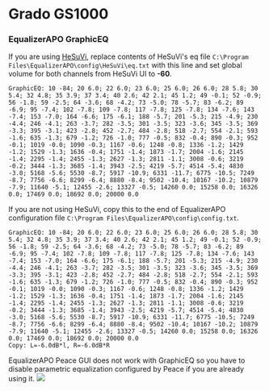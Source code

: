 # Grado GS1000
### EqualizerAPO GraphicEQ
If you are using [HeSuVi](https://sourceforge.net/projects/hesuvi/), replace contents of HeSuVi's eq file `C:\Program Files\EqualizerAPO\config\HeSuVi\eq.txt` with this line and set global volume for both channels from HeSuVi UI to **-60**.
```
GraphicEQ: 10 -84; 20 6.0; 22 6.0; 23 6.0; 25 6.0; 26 6.0; 28 5.8; 30 5.4; 32 4.8; 35 3.9; 37 3.4; 40 2.6; 42 2.1; 45 1.2; 49 -0.1; 52 -0.9; 56 -1.8; 59 -2.5; 64 -3.6; 68 -4.2; 73 -5.0; 78 -5.7; 83 -6.2; 89 -6.9; 95 -7.4; 102 -7.8; 109 -7.8; 117 -7.8; 125 -7.8; 134 -7.6; 143 -7.4; 153 -7.0; 164 -6.6; 175 -6.1; 188 -5.7; 201 -5.3; 215 -4.9; 230 -4.4; 246 -4.1; 263 -3.7; 282 -3.5; 301 -3.5; 323 -3.6; 345 -3.5; 369 -3.3; 395 -3.1; 423 -2.8; 452 -2.7; 484 -2.8; 518 -2.7; 554 -2.1; 593 -1.6; 635 -1.3; 679 -1.2; 726 -1.0; 777 -0.5; 832 -0.4; 890 -0.3; 952 -0.1; 1019 -0.0; 1090 -0.3; 1167 -0.6; 1248 -0.8; 1336 -1.2; 1429 -1.2; 1529 -1.3; 1636 -0.4; 1751 -1.4; 1873 -1.7; 2004 -1.6; 2145 -1.4; 2295 -1.4; 2455 -1.3; 2627 -1.3; 2811 -1.1; 3008 -0.6; 3219 -0.2; 3444 -1.3; 3685 -1.4; 3943 -2.5; 4219 -5.7; 4514 -5.4; 4830 -3.0; 5168 -5.6; 5530 -8.7; 5917 -10.9; 6331 -11.7; 6775 -10.5; 7249 -8.7; 7756 -6.6; 8299 -6.4; 8880 -8.4; 9502 -10.4; 10167 -10.2; 10879 -7.9; 11640 -5.1; 12455 -2.6; 13327 -0.5; 14260 0.0; 15258 0.0; 16326 0.0; 17469 0.0; 18692 0.0; 20000 0.0
```
If you are not using HeSuVi, copy this to the end of EqualizerAPO configuration file `C:\Program Files\EqualizerAPO\config\config.txt`.
```
GraphicEQ: 10 -84; 20 6.0; 22 6.0; 23 6.0; 25 6.0; 26 6.0; 28 5.8; 30 5.4; 32 4.8; 35 3.9; 37 3.4; 40 2.6; 42 2.1; 45 1.2; 49 -0.1; 52 -0.9; 56 -1.8; 59 -2.5; 64 -3.6; 68 -4.2; 73 -5.0; 78 -5.7; 83 -6.2; 89 -6.9; 95 -7.4; 102 -7.8; 109 -7.8; 117 -7.8; 125 -7.8; 134 -7.6; 143 -7.4; 153 -7.0; 164 -6.6; 175 -6.1; 188 -5.7; 201 -5.3; 215 -4.9; 230 -4.4; 246 -4.1; 263 -3.7; 282 -3.5; 301 -3.5; 323 -3.6; 345 -3.5; 369 -3.3; 395 -3.1; 423 -2.8; 452 -2.7; 484 -2.8; 518 -2.7; 554 -2.1; 593 -1.6; 635 -1.3; 679 -1.2; 726 -1.0; 777 -0.5; 832 -0.4; 890 -0.3; 952 -0.1; 1019 -0.0; 1090 -0.3; 1167 -0.6; 1248 -0.8; 1336 -1.2; 1429 -1.2; 1529 -1.3; 1636 -0.4; 1751 -1.4; 1873 -1.7; 2004 -1.6; 2145 -1.4; 2295 -1.4; 2455 -1.3; 2627 -1.3; 2811 -1.1; 3008 -0.6; 3219 -0.2; 3444 -1.3; 3685 -1.4; 3943 -2.5; 4219 -5.7; 4514 -5.4; 4830 -3.0; 5168 -5.6; 5530 -8.7; 5917 -10.9; 6331 -11.7; 6775 -10.5; 7249 -8.7; 7756 -6.6; 8299 -6.4; 8880 -8.4; 9502 -10.4; 10167 -10.2; 10879 -7.9; 11640 -5.1; 12455 -2.6; 13327 -0.5; 14260 0.0; 15258 0.0; 16326 0.0; 17469 0.0; 18692 0.0; 20000 0.0
Copy: L=-6.0dB*l, R=-6.0dB*R
```
EqualizerAPO Peace GUI does not work with GraphicEQ so you have to disable parametric equalization configured by Peace if you are already using it.
![](https://raw.githubusercontent.com/jaakkopasanen/AutoEq/master/results/Innerfidelity%202017/innerfidelity/onear/Grado%20GS1000/Grado%20GS1000.png)
